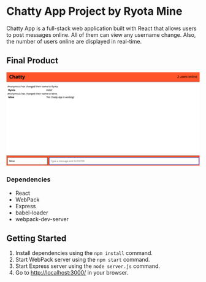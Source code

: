 # Chatty App Project by Ryota Mine

Chatty App is a full-stack web application built with React that allows users to post messages online. All of them can view any username change. Also, the number of users online are displayed in real-time.

## Final Product

!["Screenshot of chatty messages"](https://github.com/ryotamine/chatty-app/blob/master/build/chatty-messages.png)

### Dependencies

- React
- WebPack
- Express
- babel-loader
- webpack-dev-server

## Getting Started

1. Install dependencies using the `npm install` command.
2. Start WebPack server using the `npm start` command.
3. Start Express server using the `node server.js` command.
4. Go to <http://localhost:3000/> in your browser.